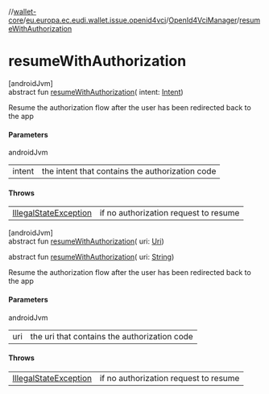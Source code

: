 //[wallet-core](../../../index.md)/[eu.europa.ec.eudi.wallet.issue.openid4vci](../index.md)/[OpenId4VciManager](index.md)/[resumeWithAuthorization](resume-with-authorization.md)

# resumeWithAuthorization

[androidJvm]\
abstract fun [resumeWithAuthorization](resume-with-authorization.md)(
intent: [Intent](https://developer.android.com/reference/kotlin/android/content/Intent.html))

Resume the authorization flow after the user has been redirected back to the app

#### Parameters

androidJvm

|        |                                                 |
|--------|-------------------------------------------------|
| intent | the intent that contains the authorization code |

#### Throws

|                                                                                                                  |                                       |
|------------------------------------------------------------------------------------------------------------------|---------------------------------------|
| [IllegalStateException](https://kotlinlang.org/api/latest/jvm/stdlib/kotlin/-illegal-state-exception/index.html) | if no authorization request to resume |

[androidJvm]\
abstract fun [resumeWithAuthorization](resume-with-authorization.md)(
uri: [Uri](https://developer.android.com/reference/kotlin/android/net/Uri.html))

abstract fun [resumeWithAuthorization](resume-with-authorization.md)(
uri: [String](https://kotlinlang.org/api/latest/jvm/stdlib/kotlin/-string/index.html))

Resume the authorization flow after the user has been redirected back to the app

#### Parameters

androidJvm

|     |                                              |
|-----|----------------------------------------------|
| uri | the uri that contains the authorization code |

#### Throws

|                                                                                                                  |                                       |
|------------------------------------------------------------------------------------------------------------------|---------------------------------------|
| [IllegalStateException](https://kotlinlang.org/api/latest/jvm/stdlib/kotlin/-illegal-state-exception/index.html) | if no authorization request to resume |
